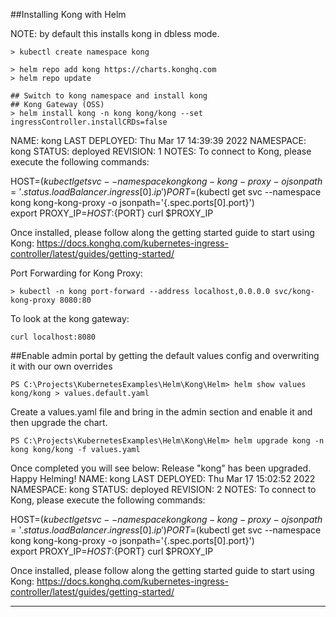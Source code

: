 ##Installing Kong with Helm

NOTE: by default this installs kong in dbless mode.


```
> kubectl create namespace kong

> helm repo add kong https://charts.konghq.com
> helm repo update

## Switch to kong namespace and install kong
## Kong Gateway (OSS)
> helm install kong -n kong kong/kong --set ingressController.installCRDs=false

```
NAME: kong
LAST DEPLOYED: Thu Mar 17 14:39:39 2022
NAMESPACE: kong
STATUS: deployed
REVISION: 1
NOTES:
To connect to Kong, please execute the following commands:

HOST=$(kubectl get svc --namespace kong kong-kong-proxy -o jsonpath='{.status.loadBalancer.ingress[0].ip}')
PORT=$(kubectl get svc --namespace kong kong-kong-proxy -o jsonpath='{.spec.ports[0].port}')        
export PROXY_IP=${HOST}:${PORT}
curl $PROXY_IP

Once installed, please follow along the getting started guide to start using
Kong: https://docs.konghq.com/kubernetes-ingress-controller/latest/guides/getting-started/


Port Forwarding for Kong Proxy:

```
> kubectl -n kong port-forward --address localhost,0.0.0.0 svc/kong-kong-proxy 8080:80
```

To look at the kong gateway:
```
curl localhost:8080

```

##Enable admin portal by getting the default values config and overwriting it with our own overrides

```
PS C:\Projects\KubernetesExamples\Helm\Kong\Helm> helm show values kong/kong > values.default.yaml
```

Create a values.yaml file and bring in the admin section and enable it and then upgrade the chart.

```
PS C:\Projects\KubernetesExamples\Helm\Kong\Helm> helm upgrade kong -n kong kong/kong -f values.yaml
```
Once completed you will see below:
Release "kong" has been upgraded. Happy Helming!
NAME: kong
LAST DEPLOYED: Thu Mar 17 15:02:52 2022
NAMESPACE: kong
STATUS: deployed
REVISION: 2
NOTES:
To connect to Kong, please execute the following commands:

HOST=$(kubectl get svc --namespace kong kong-kong-proxy -o jsonpath='{.status.loadBalancer.ingress[0].ip}')
PORT=$(kubectl get svc --namespace kong kong-kong-proxy -o jsonpath='{.spec.ports[0].port}')        
export PROXY_IP=${HOST}:${PORT}
curl $PROXY_IP

Once installed, please follow along the getting started guide to start using
Kong: https://docs.konghq.com/kubernetes-ingress-controller/latest/guides/getting-started/

----

